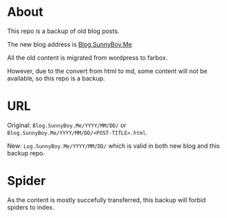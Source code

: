 # About

This repo is a backup of old blog posts.

The new blog address is [Blog.SunnyBoy.Me](http://Blog.SunnyBoy.Me)

All the old content is migrated from wordpress to farbox.

However, due to the convert from html to md, some content will not be available, so this repo is a backup.

# URL

Original: `Blog.SunnyBoy.Me/YYYY/MM/DD/` or `Blog.SunnyBoy.Me/YYYY/MM/DD/<POST-TITLE>.html`.

New: `Log.SunnyBoy.Me/YYYY/MM/DD/` which is valid in both new blog and this backup repo.

# Spider

As the content is mostly succefully transferred, this backup will forbid spiders to index.
